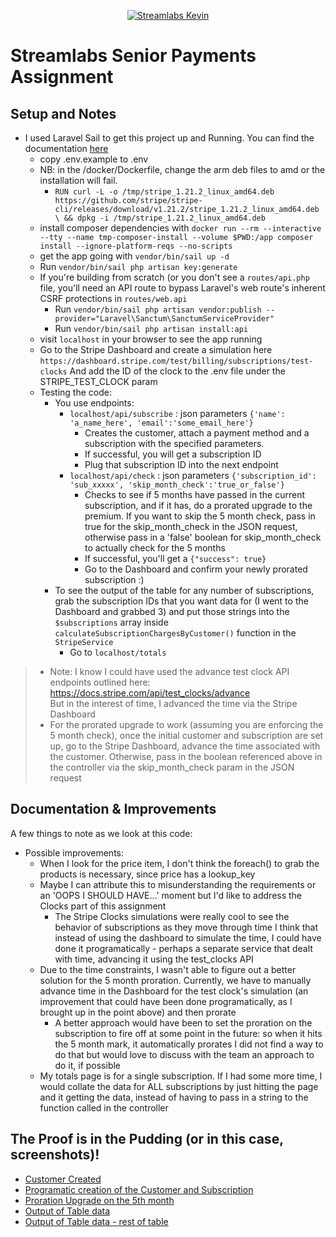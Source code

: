 <p align="center"><a href="https://laravel.com" target="_blank"><img src="https://cdn.streamlabs.com/static/imgs/identity/streamlabs-logo-thumb.png" alt="Streamlabs Kevin"></a></p>

# Streamlabs Senior Payments Assignment
## Setup and Notes
- I used Laravel Sail to get this project up and Running. You can find the documentation [here](https://laravel.com/docs/11.x/sail)
  - copy .env.example to .env
  - NB: in the /docker/Dockerfile, change the arm deb files to amd or the installation will fail.
    - `RUN curl -L -o /tmp/stripe_1.21.2_linux_amd64.deb https://github.com/stripe/stripe-cli/releases/download/v1.21.2/stripe_1.21.2_linux_amd64.deb \
      && dpkg -i /tmp/stripe_1.21.2_linux_amd64.deb`
  - install composer dependencies with `docker run --rm --interactive --tty --name tmp-composer-install --volume $PWD:/app composer install --ignore-platform-reqs --no-scripts`
  - get the app going with `vendor/bin/sail up -d`
  - Run `vendor/bin/sail php artisan key:generate`
  - If you're building from scratch (or you don't see a `routes/api.php` file, you'll need an API route to bypass Laravel's web route's inherent CSRF protections in `routes/web.api`
    - Run `vendor/bin/sail php artisan vendor:publish --provider="Laravel\Sanctum\SanctumServiceProvider"`
    - Run `vendor/bin/sail php artisan install:api`
  - visit `localhost` in your browser to see the app running
  - Go to the Stripe Dashboard and create a simulation here `https://dashboard.stripe.com/test/billing/subscriptions/test-clocks` And add the ID of the clock to the .env file under the STRIPE_TEST_CLOCK param
  - Testing the code:
    - You use endpoints:
      - `localhost/api/subscribe` : json parameters `{'name': 'a_name_here', 'email':'some_email_here'}`
        - Creates the customer, attach a payment method and a subscription with the specified parameters.
        - If successful, you will get a subscription ID
        - Plug that subscription ID into the next endpoint 
      - `localhost/api/check` : json parameters `{'subscription_id': 'sub_xxxxx', 'skip_month_check':'true_or_false'}`
        - Checks to see if 5 months have passed in the current subscription, and if it has, do a prorated upgrade to the premium. If you want to skip the 5 month check, pass in true for the skip_month_check in the JSON request, otherwise pass in a 'false' boolean for skip_month_check to actually check for the 5 months
        - If successful, you'll get a `{"success": true}`
        - Go to the Dashboard and confirm your newly prorated subscription :)
    - To see the output of the table for any number of subscriptions, grab the subscription IDs that you want data for (I went to the Dashboard and grabbed 3) and put those strings into the `$subscriptions` array inside `calculateSubscriptionChargesByCustomer()` function in the `StripeService`
      - Go to `localhost/totals`


>  * Note: I know I could have used the advance test clock API endpoints outlined here: https://docs.stripe.com/api/test_clocks/advance \
>   But in the interest of time, I advanced the time via the Stripe Dashboard 
>  * For the prorated upgrade to work (assuming you are enforcing the 5 month check), once the initial customer and subscription are set up, go to the Stripe Dashboard, advance the time associated with the customer. Otherwise, pass in the boolean referenced above in the controller via the skip_month_check param in the JSON request

## Documentation & Improvements
A few things to note as we look at this code:
- Possible improvements:
  - When I look for the price item, I don't think the foreach() to grab the products is necessary, since price has a lookup_key
  - Maybe I can attribute this to misunderstanding the requirements or an 'OOPS I SHOULD HAVE...' moment but I'd like to address the Clocks part of this assignment
    - The Stripe Clocks simulations were really cool to see the behavior of subscriptions as they move through time
      I think that instead of using the dashboard to simulate the time, I could have done it programatically - perhaps a separate service that dealt with time, advancing it using the test_clocks API
  - Due to the time constraints, I wasn't able to figure out a better solution for the 5 month proration. Currently, we have to manually advance time in the Dashboard for the test clock's simulation
    (an improvement that could have been done programatically, as I brought up in the point above) and then prorate
    - A better approach would have been to set the proration on the subscription to fire off at some point in the future: so when it hits the 5 month mark, it automatically prorates
      I did not find a way to do that but would love to discuss with the team an approach to do it, if possible
  - My totals page is for a single subscription. If I had some more time, I would collate the data for ALL subscriptions by just hitting the page and it getting the data, instead of having to pass in a string to the function called in the controller
    
## The Proof is in the Pudding (or in this case, screenshots)!
  - [Customer Created](https://i.imgur.com/kb8wuei.png)
  - [Programatic creation of the Customer and Subscription](https://i.imgur.com/RN4AgiU.png)
  - [Proration Upgrade on the 5th month](https://i.imgur.com/KRPfqGg.png)
  - [Output of Table data](https://i.imgur.com/2vxyFdD.png)
  - [Output of Table data - rest of table](https://i.imgur.com/HKNz5nj.png)